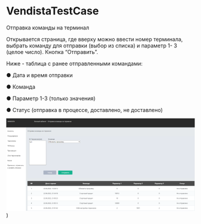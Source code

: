 # VendistaTestCase

Отправка команды на терминал

Открывается страница, где вверху можно ввести номер терминала, выбрать команду для отправки (выбор из списка) и параметр 1- 3 (целое число). Кнопка “Отправить”. 

Ниже - таблица с ранее отправленными командами:

●	Дата и время отправки

●	Команда

●	Параметр 1-3 (только значения)

●	Статус (отправка в процессе, доставлено, не доставлено)

![image](https://github.com/AlibekTaymamatov/VendistaTestCase/blob/main/2022-06-23%20135940.png))
